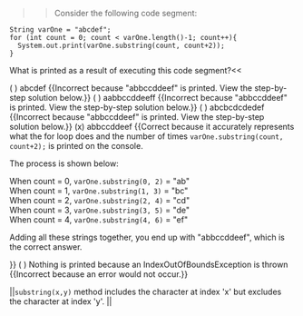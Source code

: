 >>Consider the following code segment:

```
String varOne = "abcdef";
for (int count = 0; count < varOne.length()-1; count++){
  System.out.print(varOne.substring(count, count+2));
}
```

What is printed as a result of executing this code segment?<<

( ) abcdef {{Incorrect because "abbccddeef" is printed. View the step-by-step solution below.}}
( ) aabbccddeeff {{Incorrect because "abbccddeef" is printed. View the step-by-step solution below.}}
( ) abcbcdcdedef {{Incorrect because "abbccddeef" is printed. View the step-by-step solution below.}}
(x) abbccddeef {{Correct because it accurately represents what the for loop does and the number of times <code>varOne.substring(count, count+2);</code> is printed on the console.
<p>The process is shown below:</p>
When count = 0, <code>varOne.substring(0, 2)</code> = "ab"<br/>
When count = 1, <code>varOne.substring(1, 3)</code> = "bc"<br/>
When count = 2, <code>varOne.substring(2, 4)</code> = "cd"<br/>
When count = 3, <code>varOne.substring(3, 5)</code> = "de"<br/>
When count = 4, <code>varOne.substring(4, 6)</code> = "ef"<br/>
<p>Adding all these strings together, you end up with "abbccddeef", which is the correct answer.</p>}}
( ) Nothing is printed because an IndexOutOfBoundsException is thrown {{Incorrect because an error would not occur.}}

||<code>substring(x,y)</code> method includes the character at index 'x' but excludes the character at index 'y'. ||
